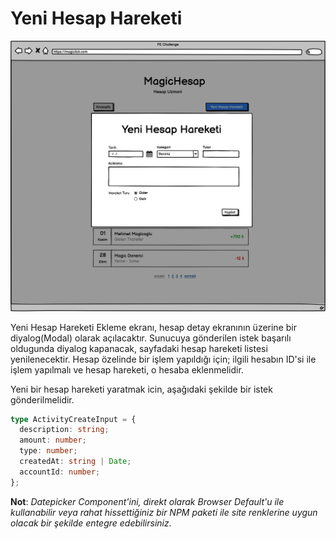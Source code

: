 # Yeni Hesap Hareketi

![Wireframe](files/wf-hesap-hareket-ekle.png)

Yeni Hesap Hareketi Ekleme ekranı, hesap detay ekranının üzerine bir diyalog(Modal) olarak açılacaktır. Sunucuya gönderilen istek başarılı oldugunda diyalog kapanacak, sayfadaki hesap hareketi listesi yenilenecektir. Hesap özelinde bir işlem yapıldığı için; ilgili hesabın ID'si ile işlem yapılmalı ve hesap hareketi, o hesaba eklenmelidir.

Yeni bir hesap hareketi yaratmak icin, aşağıdaki şekilde bir istek gönderilmelidir.

```ts
type ActivityCreateInput = {
  description: string;
  amount: number;
  type: number;
  createdAt: string | Date;
  accountId: number;
};
```

**Not**: _Datepicker Component'ini, direkt olarak Browser Default'u ile kullanabilir veya rahat hissettiğiniz bir NPM paketi ile site renklerine uygun olacak bir şekilde entegre edebilirsiniz._
